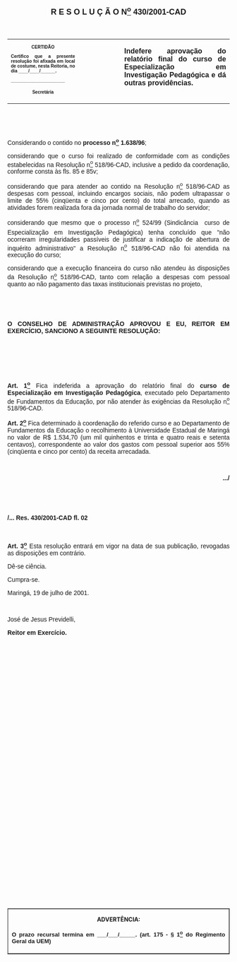 <BODY>

<B><FONT FACE="Arial" SIZE=4><P ALIGN="CENTER"><A NAME="_Toc445798786"></P>
<P ALIGN="CENTER">R E S O L U &Ccedil; &Atilde; O  N<U><SUP>o</U></SUP>  430/2001-CAD</P>
</B></FONT><FONT FACE="Arial"><P ALIGN="JUSTIFY"></P>
<P ALIGN="JUSTIFY">&nbsp;</P></FONT>
<TABLE CELLSPACING=0 BORDER=0 CELLPADDING=7 WIDTH=612>
<TR><TD WIDTH="32%" VALIGN="TOP">
<B><FONT FACE="Arial" SIZE=1><P ALIGN="CENTER">CERTID&Atilde;O</P>
<P ALIGN="JUSTIFY">   Certifico que a presente resolu&ccedil;&atilde;o foi afixada em local de costume, nesta Reitoria, no dia ____/____/______.</P>
<P ALIGN="JUSTIFY"></P>
<P ALIGN="JUSTIFY">______________________</P>
<P ALIGN="CENTER">Secret&aacute;ria</B></FONT></TD>
<TD WIDTH="19%" VALIGN="TOP">&nbsp;</TD>
<TD WIDTH="49%" VALIGN="TOP">
<B><FONT FACE="Arial"><P ALIGN="JUSTIFY">Indefere aprova&ccedil;&atilde;o do relat&oacute;rio final do curso de Especializa&ccedil;&atilde;o em Investiga&ccedil;&atilde;o Pedag&oacute;gica e d&aacute; outras provid&ecirc;ncias.</B></FONT></TD>
</TR>
</TABLE>

<FONT FACE="Arial"><P ALIGN="JUSTIFY"></P>
<P ALIGN="JUSTIFY">&nbsp;</P>
<P ALIGN="JUSTIFY">&nbsp;</P>
<P ALIGN="JUSTIFY">&#9;Considerando o contido no <B>processo n<U><SUP>o</U></SUP> 1.638/96</B>;</P>
<P ALIGN="JUSTIFY">&#9;considerando que o curso foi realizado de conformidade com as condi&ccedil;&otilde;es estabelecidas na Resolu&ccedil;&atilde;o n<U><SUP>o</U></SUP> 518/96-CAD, inclusive a pedido da coordena&ccedil;&atilde;o, conforme consta &agrave;s fls. 85 e 85v;</P>
<P ALIGN="JUSTIFY">&#9;considerando que para atender ao contido na Resolu&ccedil;&atilde;o n<U><SUP>o</U></SUP> 518/96-CAD as despesas com pessoal, incluindo encargos sociais, n&atilde;o podem ultrapassar o limite de 55% (cinq&uuml;enta e cinco por cento) do total arrecado, quando as atividades forem realizada fora da jornada normal de trabalho do servidor;</P>
<P ALIGN="JUSTIFY">&#9;considerando que mesmo que o processo n<U><SUP>o</U></SUP> 524/99 (Sindic&acirc;ncia  curso de Especializa&ccedil;&atilde;o em Investiga&ccedil;&atilde;o Pedag&oacute;gica) tenha conclu&iacute;do que &quot;n&atilde;o ocorreram irregularidades pass&iacute;veis de justificar a indica&ccedil;&atilde;o de abertura de inqu&eacute;rito administrativo&quot; a Resolu&ccedil;&atilde;o n<U><SUP>o</U></SUP> 518/96-CAD n&atilde;o foi atendida na execu&ccedil;&atilde;o do curso;</P>
<P ALIGN="JUSTIFY">&#9;considerando que a execu&ccedil;&atilde;o financeira do curso n&atilde;o atendeu &agrave;s disposi&ccedil;&otilde;es da Resolu&ccedil;&atilde;o n<U><SUP>o</U></SUP> 518/96-CAD, tanto com rela&ccedil;&atilde;o a despesas com pessoal quanto ao n&atilde;o pagamento das taxas institucionais previstas no projeto,</P>
<P ALIGN="JUSTIFY"></P>
<P ALIGN="JUSTIFY">&nbsp;</P>
<P ALIGN="JUSTIFY">&nbsp;</P>
<B><P ALIGN="JUSTIFY">O CONSELHO DE ADMINISTRA&Ccedil;&Atilde;O APROVOU E EU, REITOR EM EXERC&Iacute;CIO, SANCIONO A SEGUINTE RESOLU&Ccedil;&Atilde;O:</P>
</B><P ALIGN="JUSTIFY"></P>
<P ALIGN="JUSTIFY">&nbsp;</P>
<P ALIGN="JUSTIFY">&nbsp;</P>
<P ALIGN="JUSTIFY">&nbsp;</P>
<B><P ALIGN="JUSTIFY">Art. 1<U><SUP>o</B></U></SUP> Fica indeferida a aprova&ccedil;&atilde;o do relat&oacute;rio final do <B>curso de Especializa&ccedil;&atilde;o em Investiga&ccedil;&atilde;o Pedag&oacute;gica</B>, executado pelo Departamento de Fundamentos da Educa&ccedil;&atilde;o, por n&atilde;o atender &agrave;s exig&ecirc;ncias da Resolu&ccedil;&atilde;o n<U><SUP>o</U></SUP> 518/96-CAD.</P>
<B><P ALIGN="JUSTIFY">Art. 2<U><SUP>o</B></U></SUP> Fica determinado &agrave; coordena&ccedil;&atilde;o do referido curso e ao Departamento de Fundamentos da Educa&ccedil;&atilde;o o recolhimento &agrave; Universidade Estadual de Maring&aacute; no valor de R$ 1.534,70 (um mil quinhentos e trinta e quatro reais e setenta centavos), correspondente ao valor dos gastos com pessoal superior aos 55% (cinq&uuml;enta e cinco por cento) da receita arrecadada.</P>
<P ALIGN="JUSTIFY"></P>
<P ALIGN="JUSTIFY">&nbsp;</P>
<B><P ALIGN="RIGHT">.../</P>
</B><P ALIGN="JUSTIFY"></P>
<P ALIGN="JUSTIFY">&nbsp;</P>
<P ALIGN="JUSTIFY">&nbsp;</P>
<B><P ALIGN="JUSTIFY">/... Res. 430/2001-CAD&#9;&#9;&#9;&#9;&#9;&#9;&#9;&#9;&#9;fl. 02</P>
</B><P ALIGN="JUSTIFY"></P>
<B><P ALIGN="JUSTIFY">&nbsp;</P>
<P ALIGN="JUSTIFY">Art. 3<U><SUP>o</U></SUP> </B>Esta resolu&ccedil;&atilde;o entrar&aacute; em vigor na data de sua publica&ccedil;&atilde;o, revogadas as disposi&ccedil;&otilde;es em contr&aacute;rio.</P>
<P ALIGN="JUSTIFY">&#9;D&ecirc;-se ci&ecirc;ncia.</P>
<P ALIGN="JUSTIFY">&#9;Cumpra-se.</P>
<P ALIGN="JUSTIFY">Maring&aacute;, 19 de julho de 2001.</P>
<P ALIGN="JUSTIFY"></P>
<P ALIGN="JUSTIFY">&nbsp;</P>
<P ALIGN="JUSTIFY">Jos&eacute; de Jesus Previdelli,</P>
<B><P ALIGN="JUSTIFY">Reitor em Exerc&iacute;cio.</P>
<P ALIGN="JUSTIFY"></P>
<P ALIGN="JUSTIFY">&nbsp;</P>
<P ALIGN="JUSTIFY">&nbsp;</P>
<P ALIGN="JUSTIFY">&nbsp;</P>
<P ALIGN="JUSTIFY">&nbsp;</P>
<P ALIGN="JUSTIFY">&nbsp;</P>
<P ALIGN="JUSTIFY">&nbsp;</P>
<P ALIGN="JUSTIFY">&nbsp;</P>
<P ALIGN="JUSTIFY">&nbsp;</P>
<P ALIGN="JUSTIFY">&nbsp;</P>
<P ALIGN="JUSTIFY">&nbsp;</P>
<P ALIGN="JUSTIFY">&nbsp;</P>
<P ALIGN="JUSTIFY">&nbsp;</P>
<P ALIGN="JUSTIFY">&nbsp;</P>
<P ALIGN="JUSTIFY">&nbsp;</P>
<P ALIGN="JUSTIFY">&nbsp;</P>
<P ALIGN="JUSTIFY">&nbsp;</P>
<P ALIGN="JUSTIFY">&nbsp;</P>
<P ALIGN="JUSTIFY">&nbsp;</P>
<P ALIGN="JUSTIFY">&nbsp;</P>
<P ALIGN="JUSTIFY">&nbsp;</P></B></FONT>
<TABLE BORDER CELLSPACING=1 CELLPADDING=4 WIDTH=207>
<TR><TD VALIGN="TOP">
<B><FONT SIZE=2><P ALIGN="CENTER">ADVERT&Ecirc;NCIA:</P>
</FONT><FONT FACE="Arial" SIZE=2><P ALIGN="JUSTIFY">O prazo recursal termina em ___/___/_____. (art. 175 - § 1<U><SUP>o</U></SUP> do Regimento Geral da UEM)</B></FONT></TD>
</TR>
</TABLE>

<FONT SIZE=2><P></A></P></FONT></BODY>
